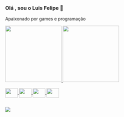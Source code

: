 ### Olá , sou o Luis Felipe 👋
Apaixonado por games e programação

<div>
  <a href="https://github.com/luisfsm">
  <img height="180em" src="https://github-readme-stats.vercel.app/api?username=luisfsm&show_icons=true&theme=dark&include_all_commits=true&count_private=true"/>
  <img height="180em" src="https://github-readme-stats.vercel.app/api/top-langs/?username=luisfsm&layout=compact&langs_count=7&theme=dark"/>
</div>
<div style="display: inline_block"><br>
  

  <img align="center" height="30" width="40" src="https://image.flaticon.com/icons/png/512/226/226777.png">
  <img align="center" height="30" width="40" src="https://image.flaticon.com/icons/png/512/2772/2772165.png">
  <img align="center" height="30" width="40" src="https://img.icons8.com/color/452/spring-logo.png">
  <img align="center" height="30" width="40" src="https://img.icons8.com/color/452/javascript--v1.png">
</div>
 
  ##
  
  <a href="https://www.linkedin.com/in/lfsm/" target="_blank"><img src="https://img.shields.io/badge/-LinkedIn-%230077B5?style=for-the-badge&logo=linkedin&logoColor=white" target="_blank"></a>  
</div>
